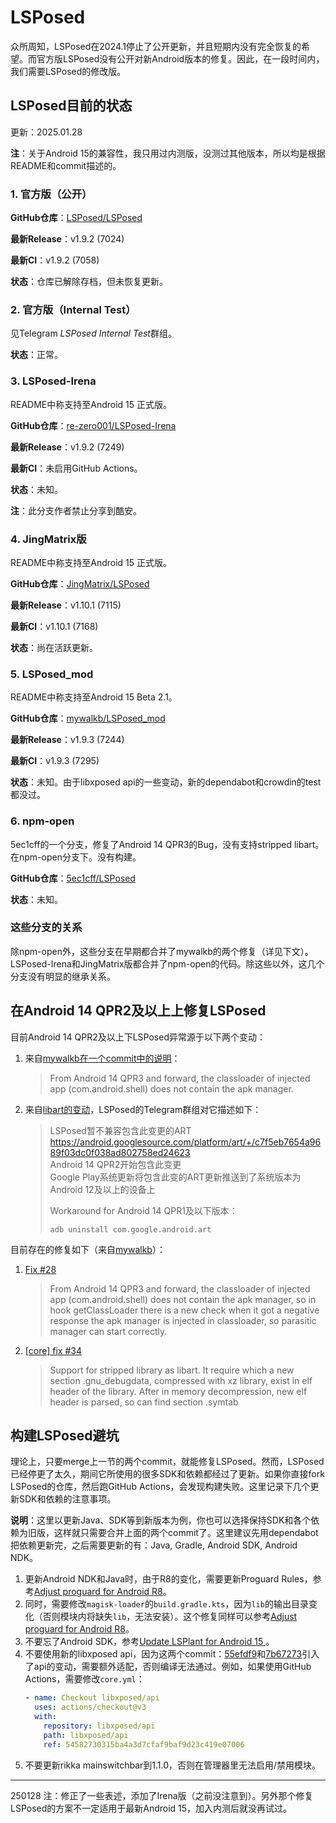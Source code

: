 # LSPosed

众所周知，LSPosed在2024.1停止了公开更新，并且短期内没有完全恢复的希望。而官方版LSPosed没有公开对新Android版本的修复。因此，在一段时间内，我们需要LSPosed的修改版。

## LSPosed目前的状态
更新：2025.01.28

**注**：关于Android 15的兼容性，我只用过内测版，没测过其他版本，所以均是根据README和commit描述的。

### 1. 官方版（公开）
**GitHub仓库**：[LSPosed/LSPosed](https://github.com/LSPosed/LSPosed)

**最新Release**：v1.9.2 (7024)

**最新CI**：v1.9.2 (7058)

**状态**：仓库已解除存档，但未恢复更新。

### 2. 官方版（Internal Test）
见Telegram *LSPosed Internal Test*群组。

**状态**：正常。

### 3. LSPosed-Irena

README中称支持至Android 15 正式版。

**GitHub仓库**：[re-zero001/LSPosed-Irena](https://github.com/re-zero001/LSPosed-Irena)

**最新Release**：v1.9.2 (7249)

**最新CI**：未启用GitHub Actions。

**状态**：未知。

**注**：此分支作者禁止分享到酷安。

### 4. JingMatrix版

README中称支持至Android 15 正式版。

**GitHub仓库**：[JingMatrix/LSPosed](https://github.com/JingMatrix/LSPosed)

**最新Release**：v1.10.1 (7115)

**最新CI**：v1.10.1 (7168)

**状态**：尚在活跃更新。

### 5. LSPosed_mod

README中称支持至Android 15 Beta 2.1。

**GitHub仓库**：[mywalkb/LSPosed_mod](https://github.com/mywalkb/LSPosed_mod)

**最新Release**：v1.9.3 (7244)

**最新CI**：v1.9.3 (7295)

**状态**：未知。由于libxposed api的一些变动，新的dependabot和crowdin的test都没过。

### 6. npm-open

5ec1cff的一个分支，修复了Android 14 QPR3的Bug，没有支持stripped libart。在npm-open分支下。没有构建。

**GitHub仓库**：[5ec1cff/LSPosed](https://github.com/5ec1cff/LSPosed/tree/npm-open)

**状态**：未知。

### 这些分支的关系
除npm-open外，这些分支在早期都合并了mywalkb的两个修复（详见下文）。LSPosed-Irena和JingMatrix版都合并了npm-open的代码。除这些以外，这几个分支没有明显的继承关系。

## 在Android 14 QPR2及以上上修复LSPosed

目前Android 14 QPR2及以上下LSPosed异常源于以下两个变动：
1. 来自[mywalkb在一个commit中的说明](https://github.com/mywalkb/LSPosed_mod/commit/da1daff)：
    > From Android 14 QPR3 and forward, the classloader of injected app (com.android.shell) does not contain the apk manager.
2. 来自[libart的变动](https://android.googlesource.com/platform/art/+/c7f5eb7654a9689f03dc0f038ad802758ed24623)，LSPosed的Telegram群组对它描述如下：
    > LSPosed暂不兼容包含此变更的ART  
    > https://android.googlesource.com/platform/art/+/c7f5eb7654a9689f03dc0f038ad802758ed24623  
    > Android 14 QPR2开始包含此变更  
    > Google Play系统更新将包含此变的ART更新推送到了系统版本为Android 12及以上的设备上
    > 
    > Workaround for Android 14 QPR1及以下版本：
    > ```shell
    > adb uninstall com.google.android.art
    > ```

目前存在的修复如下（来自[mywalkb](https://github.com/mywalkb)）：
1. [Fix #28](https://github.com/mywalkb/LSPosed_mod/commit/da1daff)
    > From Android 14 QPR3 and forward, the classloader of injected app (com.android.shell) does not contain the apk manager, so in hook getClassLoader there is a new check when it got a negative response the apk manager is injected in classloader, so parasitic manager can start correctly.
2. [[core] fix #34](https://github.com/mywalkb/LSPosed_mod/commit/92a04e3)
    > Support for stripped library as libart. It require which a new section .gnu_debugdata, compressed with xz library, exist in elf header of the library. After in memory decompression, new elf header is parsed, so can find section .symtab


## 构建LSPosed避坑

理论上，只要merge上一节的两个commit，就能修复LSPosed。然而，LSPosed已经停更了太久，期间它所使用的很多SDK和依赖都经过了更新。如果你直接fork LSPosed的仓库，然后跑GitHub Actions，会发现构建失败。这里记录下几个更新SDK和依赖的注意事项。

**说明**：这里以更新Java、SDK等到新版本为例，你也可以选择保持SDK和各个依赖为旧版，这样就只需要合并上面的两个commit了。这里建议先用dependabot把依赖更新完，之后需要更新的有：Java, Gradle, Android SDK, Android NDK。

1. 更新Android NDK和Java时，由于R8的变化，需要更新Proguard Rules，参考[Adjust proguard for Android R8](https://github.com/JingMatrix/LSPosed/commit/0a93541)。
2. 同时，需要修改`magisk-loader`的`build.gradle.kts`，因为`lib`的输出目录变化（否则模块内将缺失`lib`，无法安装）。这个修复同样可以参考[Adjust proguard for Android R8](https://github.com/JingMatrix/LSPosed/commit/0a93541)。
3. 不要忘了Android SDK，参考[Update LSPlant for Android 15
](https://github.com/JingMatrix/LSPosed/commit/b563131)。
4. 不要使用新的libxposed api，因为这两个commit：[55efdf9](https://github.com/libxposed/api/commit/55efdf9)和[7b67273](https://github.com/libxposed/api/commit/7b67273)引入了api的变动，需要额外适配，否则编译无法通过。例如，如果使用GitHub Actions，需要修改`core.yml`：
    ```yaml
    - name: Checkout libxposed/api
      uses: actions/checkout@v3
      with:
        repository: libxposed/api
        path: libxposed/api
        ref: 54582730315ba4a3d7cfaf9baf9d23c419e07006
    ```
5. 不要更新rikka mainswitchbar到1.1.0，否则在管理器里无法启用/禁用模块。

---

250128 注：修正了一些表述，添加了Irena版（之前没注意到）。另外那个修复LSPosed的方案不一定适用于最新Android 15，加入内测后就没再试过。
